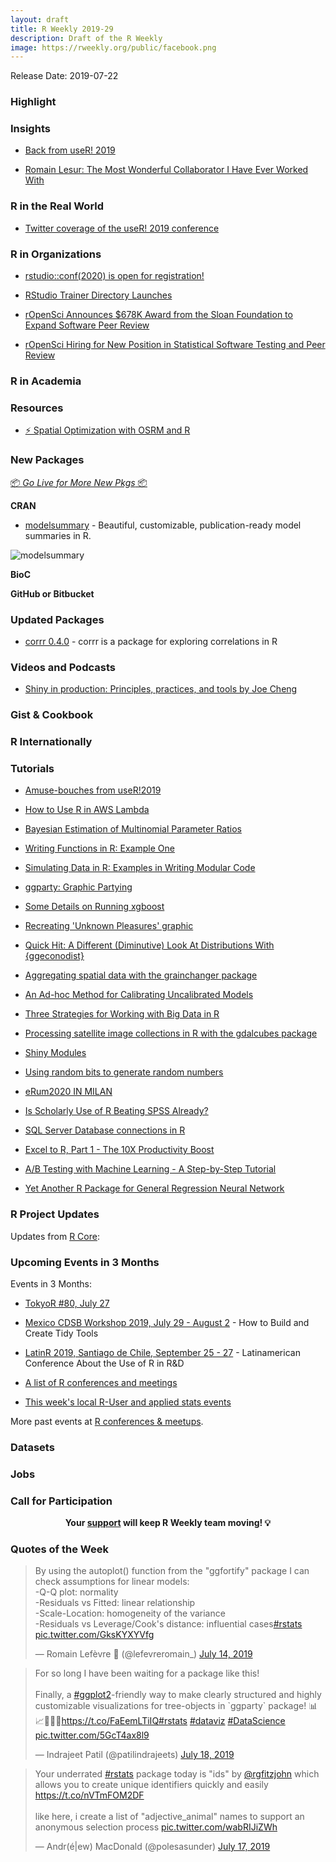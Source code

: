 ```yaml
---
layout: draft
title: R Weekly 2019-29
description: Draft of the R Weekly
image: https://rweekly.org/public/facebook.png
---
```


Release Date: 2019-07-22

###  Highlight



### Insights

+ [Back from useR! 2019](https://colinfay.me/back-from-toulouse/)

+ [Romain Lesur: The Most Wonderful Collaborator I Have Ever Worked With](https://yihui.name/en/2019/07/romain-lesur/)


### R in the Real World


+ [Twitter coverage of the useR! 2019 conference](https://nsaunders.wordpress.com/2019/07/15/twitter-coverage-of-the-user-2019-conference/)

###  R in Organizations

+ [rstudio::conf(2020) is open for registration!](https://blog.rstudio.com/2019/07/15/rstudio-conf-2020/)

+ [RStudio Trainer Directory Launches](https://blog.rstudio.com/2019/07/18/rstudio-trainer-directory-launches/)

+ [rOpenSci Announces $678K Award from the Sloan Foundation to Expand Software Peer Review](https://ropensci.org/blog/2019/07/15/expanding-software-review/)

+ [rOpenSci Hiring for New Position in Statistical Software Testing and Peer Review](https://ropensci.org/blog/2019/07/18/ropensci-hiring/)


###  R in Academia



###  Resources

+ [⚡️ Spatial Optimization with OSRM and R](https://github.com/MeganBeckett/presentations/tree/master/useR_2019)

###  New Packages

<p class="added-hostname"><a href="https://rweekly.org/live" target="_blank" class="externalLink">📦 <i>Go Live for More New Pkgs</i> 📦</a></p>

**CRAN**

+ [modelsummary](https://github.com/vincentarelbundock/modelsummary) - Beautiful, customizable, publication-ready model summaries in R.

![modelsummary](https://i.imgur.com/1u9hgm2.png)

**BioC**



**GitHub or Bitbucket**



### Updated Packages

+ [corrr 0.4.0](https://tidymodels.github.io/corrr/) - corrr is a package for exploring correlations in R

###  Videos and Podcasts

+ [Shiny in production: Principles, practices, and tools by Joe Cheng](https://resources.rstudio.com/rstudio-conf-2019/shiny-in-production-principles-practices-and-tools-joe-cheng?utm_content=bufferbf93f&utm_medium=social&utm_source=twitter&utm_campaign=buffer)

### Gist & Cookbook



### R Internationally



###  Tutorials

+ [Amuse-bouches from useR!2019](https://sinarueeger.github.io/post/amuse-bouches-from-user-2019/)

+ [How to Use R in AWS Lambda](http://enhancedatascience.com/2019/07/09/how-to-use-r-in-aws-lambda/)

+ [Bayesian Estimation of Multinomial Parameter Ratios](https://www.landonlehman.com/post/bayesian-estimation-of-multinomial-parameter-ratios/)

+ [Writing Functions in R: Example One](https://mathewanalytics.com/2019/07/14/writing-functions-in-r-example-one/)

+ [Simulating Data in R: Examples in Writing Modular Code](https://www.markhw.com/blog/modular-sims)

+ [ggparty: Graphic Partying](https://cran.r-project.org/web/packages/ggparty/vignettes/ggparty-graphic-partying.html)

+ [Some Details on Running xgboost](http://www.win-vector.com/blog/2019/07/some-details-on-running-xgboost/)


+ [Recreating 'Unknown Pleasures' graphic](https://datawookie.netlify.com/blog/2019/07/recreating-unknown-pleasures-graphic/)


+ [Quick Hit: A Different (Diminutive) Look At Distributions With {ggeconodist}](https://rud.is/b/2019/07/15/quick-hit-a-different-diminutive-look-at-distributions-with-ggeconodist/)

+ [Aggregating spatial data with the grainchanger package](https://ropensci.org/blog/2019/07/16/grainchanger/)

+ [An Ad-hoc Method for Calibrating Uncalibrated Models](http://www.win-vector.com/blog/2019/07/an-ad-hoc-method-for-calibrating-uncalibrated-models-2/)


+ [Three Strategies for Working with Big Data in R](https://rviews.rstudio.com/2019/07/17/3-big-data-strategies-for-r/)

+ [Processing satellite image collections in R with the gdalcubes package](https://www.r-spatial.org//r/2019/07/18/gdalcubes1.html)

+ [Shiny Modules](https://www.inwt-statistics.com/read-blog/shiny-modules.html)

+ [Using random bits to generate random numbers](https://coolbutuseless.github.io/2019/07/19/using-random-bits-to-generate-random-numbers/)

+ [eRum2020 IN MILAN](https://mirai-solutions.ch/news/2019/07/16/erum2020-announcement/)

+ [Is Scholarly Use of R Beating SPSS Already?](http://r4stats.com/2019/07/15/is-scholarly-use-of-r-use-beating-spss-already/)

+ [SQL Server Database connections in R](https://nhsrcommunity.com/blog/sql-server-database-connections-in-r/)

+ [Excel to R, Part 1 - The 10X Productivity Boost](https://www.business-science.io/business/2019/02/20/excel-to-r-part-1.html)

+ [A/B Testing with Machine Learning - A Step-by-Step Tutorial](https://www.business-science.io/business/2019/03/11/ab-testing-machine-learning.html)

+ [Yet Another R Package for General Regression Neural Network](https://statcompute.wordpress.com/2019/07/14/yet-another-r-package-for-general-regression-neural-network/)

<!--<div class="post-more-begi
n></div><div class="post-more-end"></div>-->

###  R Project Updates

Updates from [R Core](http://developer.r-project.org/blosxom.cgi/R-devel/NEWS):


###  Upcoming Events in 3 Months

Events in 3 Months:

+ [TokyoR #80, July 27](https://tokyor.connpass.com/)

+ [Mexico CDSB Workshop 2019, July 29 - August 2](https://comunidadbioinfo.github.io/post/building-tidy-tools-cdsb-runconf-2019/) - How to Build and Create Tidy Tools

+ [LatinR 2019, Santiago de Chile, September 25 - 27](http://latin-r.com) - Latinamerican Conference About the Use of R in R&D

+ [A list of R conferences and meetings](https://jumpingrivers.github.io/meetingsR/events.html)

+ [This week's local R-User and applied stats events](https://community.rstudio.com/c/irl)


More past events at [R conferences & meetups](https://conf.rweekly.org).


### Datasets



### Jobs




###  Call for Participation


<p class="hide-support added-hostname support-rweekly" style="text-align: center;font-weight: bold;">Your <a class="non-visited externalLink" href="https://www.patreon.com/rweekly" onclick="pas(this)">support</a> will keep R Weekly team moving! 💡</p>

###  Quotes of the Week

<blockquote class="twitter-tweet" data-lang="en"><p lang="en" dir="ltr">By using the autoplot() function from the &quot;ggfortify&quot; package I can check assumptions for linear models:<br>-Q-Q plot: normality<br>-Residuals vs Fitted: linear relationship<br>-Scale-Location: homogeneity of the variance <br>-Residuals vs Leverage/Cook&#39;s distance: influential cases<a href="https://twitter.com/hashtag/rstats?src=hash&amp;ref_src=twsrc%5Etfw">#rstats</a> <a href="https://t.co/GksKYXYVfg">pic.twitter.com/GksKYXYVfg</a></p>&mdash; Romain Lefèvre 🐾 (@lefevreromain_) <a href="https://twitter.com/lefevreromain_/status/1150445843461414912?ref_src=twsrc%5Etfw">July 14, 2019</a></blockquote>

<blockquote class="twitter-tweet" data-lang="en"><p lang="en" dir="ltr">For so long I have been waiting for a package like this!<br><br>Finally, a <a href="https://twitter.com/hashtag/ggplot2?src=hash&amp;ref_src=twsrc%5Etfw">#ggplot2</a>-friendly way to make clearly structured and highly customizable visualizations for tree-objects in `ggparty` package! 📊📈💅🙌🥳<a href="https://t.co/FaEemLTiIQ">https://t.co/FaEemLTiIQ</a><a href="https://twitter.com/hashtag/rstats?src=hash&amp;ref_src=twsrc%5Etfw">#rstats</a> <a href="https://twitter.com/hashtag/dataviz?src=hash&amp;ref_src=twsrc%5Etfw">#dataviz</a> <a href="https://twitter.com/hashtag/DataScience?src=hash&amp;ref_src=twsrc%5Etfw">#DataScience</a> <a href="https://t.co/5GcT4ax8l9">pic.twitter.com/5GcT4ax8l9</a></p>&mdash; Indrajeet Patil (@patilindrajeets) <a href="https://twitter.com/patilindrajeets/status/1151826079478403072?ref_src=twsrc%5Etfw">July 18, 2019</a></blockquote>

<blockquote class="twitter-tweet" data-lang="en"><p lang="en" dir="ltr">Your underrated <a href="https://twitter.com/hashtag/rstats?src=hash&amp;ref_src=twsrc%5Etfw">#rstats</a> package today is &quot;ids&quot; by <a href="https://twitter.com/rgfitzjohn?ref_src=twsrc%5Etfw">@rgfitzjohn</a> which allows you to create unique identifiers quickly and easily <a href="https://t.co/nVTmFOM2DF">https://t.co/nVTmFOM2DF</a><br><br>like here, i create a list of &quot;adjective_animal&quot; names to support an anonymous selection process <a href="https://t.co/wabRIJiZWh">pic.twitter.com/wabRIJiZWh</a></p>&mdash; Andr(é|ew) MacDonald (@polesasunder) <a href="https://twitter.com/polesasunder/status/1151436678453714944?ref_src=twsrc%5Etfw">July 17, 2019</a></blockquote>

